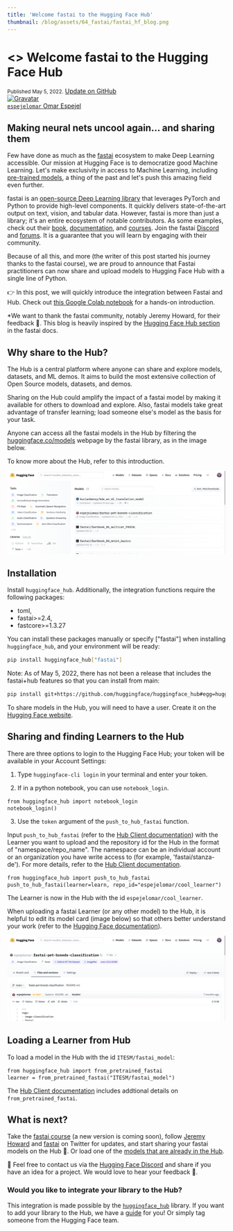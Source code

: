 ```yaml
---
title: 'Welcome fastai to the Hugging Face Hub'
thumbnail: /blog/assets/64_fastai/fastai_hf_blog.png
---
```


<h1><>
    Welcome fastai to the Hugging Face Hub
</h1>

<div class="blog-metadata">
    <small>Published May 5, 2022.</small>
    <a target="_blank" class="btn no-underline text-sm mb-5 font-sans" href="https://github.com/huggingface/blog/blob/main/fastai.md">
        Update on GitHub
    </a>
</div>

<div class="author-card">
    <a href="/espejelomar"> 
        <img class="avatar avatar-user" src="https://bafybeidj6oxo7zm5pejnc2iezy24npw4qbt2jgpo4n6igt7oykc7rbvcxi.ipfs.dweb.link/omar_picture.png" title="Gravatar">
        <div class="bfc">
            <code>espejelomar</code>
            <span class="fullname">Omar Espejel</span>
        </div>
    </a>
</div>

## Making neural nets uncool again... and sharing them

Few have done as much as the [fastai](https://www.fast.ai/) ecosystem to make Deep Learning accessible. Our mission at Hugging Face is to democratize good Machine Learning. Let's make exclusivity in access to Machine Learning, including [pre-trained models](https://huggingface.co/models), a thing of the past and let's push this amazing field even further.

fastai is an [open-source Deep Learning library](https://github.com/fastai/fastai) that leverages PyTorch and Python to provide high-level components. It quickly delivers state-of-the-art output on text, vision, and tabular data. However, fastai is more than just a library; it's an entire ecosystem of notable contributors. As some examples, check out their [book](https://github.com/fastai/fastbook), [documentation](https://docs.fast.ai/), and [courses](https://course.fast.ai/). Join the fastai [Discord](https://discord.com/invite/YKrxeNn) and [forums](https://forums.fast.ai/). It is a guarantee that you will learn by engaging with their community.

Because of all this, and more (the writer of this post started his journey thanks to the fastai course), we are proud to announce that Fastai practitioners can now share and upload models to Hugging Face Hub with a single line of Python.

 👉 In this post, we will quickly introduce the integration between Fastai and Hub. Check out [this Google Colab notebook](https://colab.research.google.com/gist/omarespejel/9ba054ce74c7a4d4408085b611124bdf) for a hands-on introduction.

*We want to thank the fastai community, notably Jeremy Howard, for their feedback 🤗. This blog is heavily inspired by the [Hugging Face Hub section](https://docs.fast.ai/huggingface.html) in the fastai docs.


## Why share to the Hub?

The Hub is a central platform where anyone can share and explore models, datasets, and ML demos. It aims to build the most extensive collection of Open Source models, datasets, and demos.

Sharing on the Hub could amplify the impact of a fastai model by making it available for others to download and explore. Also, fastai models take great advantage of transfer learning; load someone else's model as the basis for your task.

Anyone can access all the fastai models in the Hub by filtering the [huggingface.co/models](https://huggingface.co/models?library=fastai&sort=downloads) webpage by the fastai library, as in the image below.

To know more about the Hub, refer to this introduction.

![Fastai Models in the Hub](assets/64_fastai/hf_hub_fastai.png)


## Installation

Install `huggingface_hub`. Additionally, the integration functions require the following packages:

- toml,
- fastai>=2.4,
- fastcore>=1.3.27

You can install these packages manually or specify ["fastai"] when installing `huggingface_hub`, and your environment will be ready:

```bash
pip install huggingface_hub["fastai"]
```

Note: As of May 5, 2022, there has not been a release that includes the fastai+hub features so that you can install from main:

```bash
pip install git+https://github.com/huggingface/huggingface_hub#egg=huggingface-hub["fastai"]
```
To share models in the Hub, you will need to have a user. Create it on the [Hugging Face website](https://huggingface.co/).

## Sharing and finding Learners to the Hub

There are three options to login to the Hugging Face Hub; your token will be available in your Account Settings:
1. Type `huggingface-cli login` in your terminal and enter your token.

2. If in a python notebook, you can use `notebook_login`.

```
from huggingface_hub import notebook_login
notebook_login()
```

3. Use the `token` argument of the `push_to_hub_fastai` function.

Input `push_to_hub_fastai` (refer to the [Hub Client documentation](https://huggingface.co/docs/huggingface_hub/main/en/package_reference/mixins#huggingface_hub.push_to_hub_fastai)) with the Learner you want to upload and the repository id for the Hub in the format of "namespace/repo_name". The namespace can be an individual account or an organization you have write access to (for example, 'fastai/stanza-de'). For more details, refer to the [Hub Client documentation](https://huggingface.co/docs/huggingface_hub/main/en/package_reference/mixins#huggingface_hub.push_to_hub_fastai).

```
from huggingface_hub import push_to_hub_fastai
push_to_hub_fastai(learner=learn, repo_id="espejelomar/cool_learner")
```

The Learner is now in the Hub with the id `espejelomar/cool_learner`.

When uploading a fastai Learner (or any other model) to the Hub, it is helpful to edit its model card (image below) so that others better understand your work (refer to the [Hugging Face documentation](https://huggingface.co/docs/hub/model-repos#what-are-model-cards-and-why-are-they-useful)).

![Fastai Model Card](assets/64_fastai/hf_model_card.png)

## Loading a Learner from Hub

To load a model in the Hub with the id `ITESM/fastai_model`:

```
from huggingface_hub import from_pretrained_fastai
learner = from_pretrained_fastai("ITESM/fastai_model")
```

The [Hub Client documentation](https://huggingface.co/docs/huggingface_hub/main/en/package_reference/mixins#huggingface_hub.from_pretrained_fastai) includes addtional details on `from_pretrained_fastai`.


## What is next?

Take the [fastai course](https://course.fast.ai/) (a new version is coming soon), follow [Jeremy Howard](https://twitter.com/jeremyphoward?ref_src=twsrc%5Egoogle%7Ctwcamp%5Eserp%7Ctwgr%5Eauthor) and [fastai](https://twitter.com/FastDotAI) on Twitter for updates, and start sharing your fastai models on the Hub 🤗. Or load one of the [models that are already in the Hub](https://huggingface.co/models?library=fastai&sort=downloads).

📧 Feel free to contact us via the [Hugging Face Discord](https://discord.gg/YRAq8fMnUG) and share if you have an idea for a project. We would love to hear your feedback 💖.


### Would you like to integrate your library to the Hub?

This integration is made possible by the [`huggingface_hub`](https://github.com/huggingface/huggingface_hub) library. If you want to add your library to the Hub, we have a [guide](https://huggingface.co/docs/hub/adding-a-library) for you! Or simply tag someone from the Hugging Face team.
